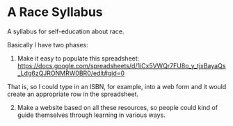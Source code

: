 # A Race Syllabus
A syllabus for self-education about race.

Basically I have two phases:

1. Make it easy to populate this spreadsheet: https://docs.google.com/spreadsheets/d/1iCx5VWQr7FU8o_y_tjxBayaQs_Ldg6zQJRONMRW0BR0/edit#gid=0

That is, so I could type in an ISBN, for example, into a web form and it would create an appropriate row in the spreadsheet.

2. Make a website based on all these resources, so people could kind of guide themselves through learning in various ways.
